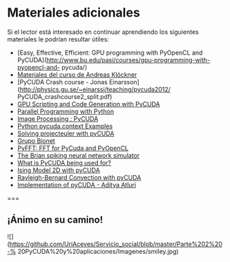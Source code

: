 Materiales adicionales
===

Si el lector está interesado en continuar aprendiendo los siguientes materiales 
le podrían resultar útiles:

- [Easy, Effective, Efficient: GPU programming with PyOpenCL and 
PyCUDA](http://www.bu.edu/pasi/courses/gpu-programming-with-pyopencl-and- 
pycuda/)
- [Materiales del curso de Andreas Klöckner](http://www.bu.edu/pasi/materials/)
- [PyCUDA Crash course - Jonas 
Einarsson](http://physics.gu.se/~einarssj/teaching/pycuda2012/ 
PyCUDA_crashcourse2_split.pdf)
- [GPU Scripting and Code Generation with 
PyCUDA](http://arxiv.org/pdf/1304.5553.pdf)
- [Parallel Programming with 
Python](http://www.allitebooks.com/parallel-programming-with-python/)
- [Image Processing : 
PyCUDA](http://www.marcogiordanotd.com/blog/python/image-processing-pycuda)
- [Python pycuda.context 
Examples](http://www.programcreek.com/python/example/55602/pycuda.context)
- [Solving projecteuler with 
pyCUDA](http://bredsaal.dk/solving-projecteuler-with-pycuda)
- [Grupo Bionet](http://www.bionet.ee.columbia.edu/)
- [PyFFT: FFT for PyCuda and PyOpenCL](https://pythonhosted.org/pyfft/)
- [The Brian spiking neural network simulator](http://briansimulator.org/)
- [What is PyCUDA being used for?](http://wiki.tiker.net/PyCuda/ShowCase)
- [Ising Model 2D with pyCUDA](https://www.youtube.com/watch?v=F26NVyERTuQ)
- [Rayleigh-Bernard Convection with pyCUDA 
](https://www.youtube.com/watch?v=mOxJgXJ0D3g)
- [Implementation of pyCUDA - Aditya Atluri 
](https://www.youtube.com/watch?v=ETA27VoB6b8)

===

## ¡Ánimo en su camino!

![](https://github.com/UriAceves/Servicio_social/blob/master/Parte%202%20-%
20PyCUDA%20y%20aplicaciones/Imagenes/smiley.jpg)